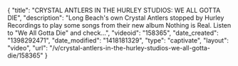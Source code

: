 {
    "title": "CRYSTAL ANTLERS IN THE HURLEY STUDIOS: WE ALL GOTTA DIE",
    "description": "Long Beach's own Crystal Antlers stopped by Hurley Recordings to play some songs from their new album Nothing is Real. Listen to \"We All Gotta Die\" and check...",
    "videoid": "158365",
    "date_created": "1398292471",
    "date_modified": "1418181329",
    "type": "captivate",
    "layout": "video",
    "url": "\/v\/crystal-antlers-in-the-hurley-studios-we-all-gotta-die\/158365"
}